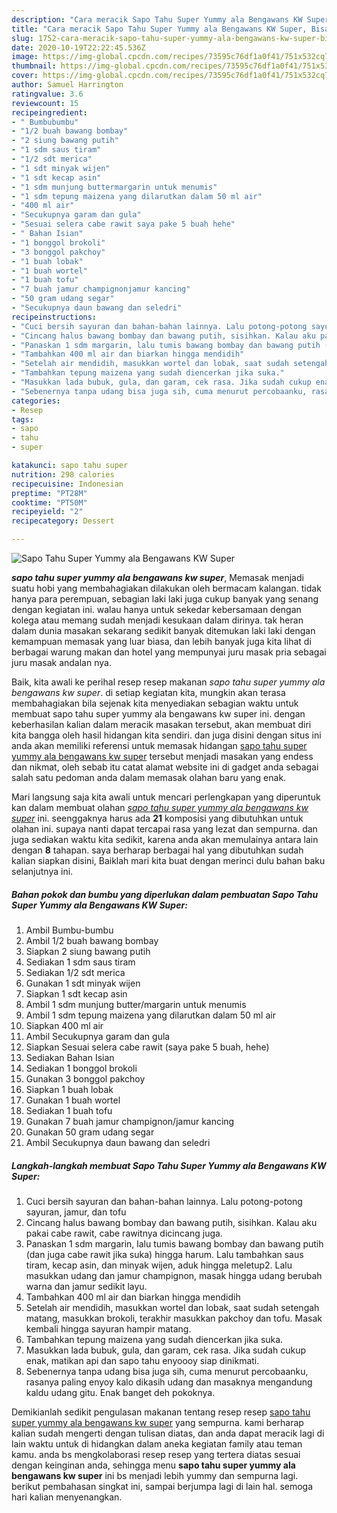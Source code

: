 ```yaml
---
description: "Cara meracik Sapo Tahu Super Yummy ala Bengawans KW Super, Bisa Manjain Lidah"
title: "Cara meracik Sapo Tahu Super Yummy ala Bengawans KW Super, Bisa Manjain Lidah"
slug: 1752-cara-meracik-sapo-tahu-super-yummy-ala-bengawans-kw-super-bisa-manjain-lidah
date: 2020-10-19T22:22:45.536Z
image: https://img-global.cpcdn.com/recipes/73595c76df1a0f41/751x532cq70/sapo-tahu-super-yummy-ala-bengawans-kw-super-foto-resep-utama.jpg
thumbnail: https://img-global.cpcdn.com/recipes/73595c76df1a0f41/751x532cq70/sapo-tahu-super-yummy-ala-bengawans-kw-super-foto-resep-utama.jpg
cover: https://img-global.cpcdn.com/recipes/73595c76df1a0f41/751x532cq70/sapo-tahu-super-yummy-ala-bengawans-kw-super-foto-resep-utama.jpg
author: Samuel Harrington
ratingvalue: 3.6
reviewcount: 15
recipeingredient:
- " Bumbubumbu"
- "1/2 buah bawang bombay"
- "2 siung bawang putih"
- "1 sdm saus tiram"
- "1/2 sdt merica"
- "1 sdt minyak wijen"
- "1 sdt kecap asin"
- "1 sdm munjung buttermargarin untuk menumis"
- "1 sdm tepung maizena yang dilarutkan dalam 50 ml air"
- "400 ml air"
- "Secukupnya garam dan gula"
- "Sesuai selera cabe rawit saya pake 5 buah hehe"
- " Bahan Isian"
- "1 bonggol brokoli"
- "3 bonggol pakchoy"
- "1 buah lobak"
- "1 buah wortel"
- "1 buah tofu"
- "7 buah jamur champignonjamur kancing"
- "50 gram udang segar"
- "Secukupnya daun bawang dan seledri"
recipeinstructions:
- "Cuci bersih sayuran dan bahan-bahan lainnya. Lalu potong-potong sayuran, jamur, dan tofu"
- "Cincang halus bawang bombay dan bawang putih, sisihkan. Kalau aku pakai cabe rawit, cabe rawitnya dicincang juga."
- "Panaskan 1 sdm margarin, lalu tumis bawang bombay dan bawang putih (dan juga cabe rawit jika suka) hingga harum. Lalu tambahkan saus tiram, kecap asin, dan minyak wijen, aduk hingga meletup2. Lalu masukkan udang dan jamur champignon, masak hingga udang berubah warna dan jamur sedikit layu."
- "Tambahkan 400 ml air dan biarkan hingga mendidih"
- "Setelah air mendidih, masukkan wortel dan lobak, saat sudah setengah matang, masukkan brokoli, terakhir masukkan pakchoy dan tofu. Masak kembali hingga sayuran hampir matang."
- "Tambahkan tepung maizena yang sudah diencerkan jika suka."
- "Masukkan lada bubuk, gula, dan garam, cek rasa. Jika sudah cukup enak, matikan api dan sapo tahu enyoooy siap dinikmati."
- "Sebenernya tanpa udang bisa juga sih, cuma menurut percobaanku, rasanya paling enyoy kalo dikasih udang dan masaknya mengandung kaldu udang gitu. Enak banget deh pokoknya."
categories:
- Resep
tags:
- sapo
- tahu
- super

katakunci: sapo tahu super 
nutrition: 298 calories
recipecuisine: Indonesian
preptime: "PT28M"
cooktime: "PT50M"
recipeyield: "2"
recipecategory: Dessert

---
```



![Sapo Tahu Super Yummy ala Bengawans KW Super](https://img-global.cpcdn.com/recipes/73595c76df1a0f41/751x532cq70/sapo-tahu-super-yummy-ala-bengawans-kw-super-foto-resep-utama.jpg)

<b><i>sapo tahu super yummy ala bengawans kw super</i></b>, Memasak menjadi suatu hobi yang membahagiakan dilakukan oleh bermacam kalangan. tidak hanya para perempuan, sebagian laki laki juga cukup banyak yang senang dengan kegiatan ini. walau hanya untuk sekedar kebersamaan dengan kolega atau memang sudah menjadi kesukaan dalam dirinya. tak heran dalam dunia masakan sekarang sedikit banyak ditemukan laki laki dengan kemampuan memasak yang luar biasa, dan lebih banyak juga kita lihat di berbagai warung makan dan hotel yang mempunyai juru masak pria sebagai juru masak andalan nya.



Baik, kita awali ke perihal resep resep makanan <i>sapo tahu super yummy ala bengawans kw super</i>. di setiap kegiatan kita, mungkin akan terasa membahagiakan bila sejenak kita menyediakan sebagian waktu untuk membuat sapo tahu super yummy ala bengawans kw super ini. dengan keberhasilan kalian dalam meracik masakan tersebut, akan membuat diri kita bangga oleh hasil hidangan kita sendiri. dan juga disini dengan situs ini anda akan memiliki referensi untuk memasak hidangan <u>sapo tahu super yummy ala bengawans kw super</u> tersebut menjadi masakan yang endess dan nikmat, oleh sebab itu catat alamat website ini di gadget anda sebagai salah satu pedoman anda dalam memasak olahan baru yang enak.


Mari langsung saja kita awali untuk mencari perlengkapan yang diperuntuk kan dalam membuat olahan <u><i>sapo tahu super yummy ala bengawans kw super</i></u> ini. seenggaknya harus ada <b>21</b> komposisi yang dibutuhkan untuk olahan ini. supaya nanti dapat tercapai rasa yang lezat dan sempurna. dan juga sediakan waktu kita sedikit, karena anda akan memulainya antara lain dengan <b>8</b> tahapan. saya berharap berbagai hal yang dibutuhkan sudah kalian siapkan disini, Baiklah mari kita buat dengan merinci dulu bahan baku selanjutnya ini.

<!--inarticleads1-->

##### Bahan pokok dan bumbu yang diperlukan dalam pembuatan Sapo Tahu Super Yummy ala Bengawans KW Super:

1. Ambil  Bumbu-bumbu
1. Ambil 1/2 buah bawang bombay
1. Siapkan 2 siung bawang putih
1. Sediakan 1 sdm saus tiram
1. Sediakan 1/2 sdt merica
1. Gunakan 1 sdt minyak wijen
1. Siapkan 1 sdt kecap asin
1. Ambil 1 sdm munjung butter/margarin untuk menumis
1. Ambil 1 sdm tepung maizena yang dilarutkan dalam 50 ml air
1. Siapkan 400 ml air
1. Ambil Secukupnya garam dan gula
1. Siapkan Sesuai selera cabe rawit (saya pake 5 buah, hehe)
1. Sediakan  Bahan Isian
1. Sediakan 1 bonggol brokoli
1. Gunakan 3 bonggol pakchoy
1. Siapkan 1 buah lobak
1. Gunakan 1 buah wortel
1. Sediakan 1 buah tofu
1. Gunakan 7 buah jamur champignon/jamur kancing
1. Gunakan 50 gram udang segar
1. Ambil Secukupnya daun bawang dan seledri




<!--inarticleads2-->

##### Langkah-langkah membuat Sapo Tahu Super Yummy ala Bengawans KW Super:

1. Cuci bersih sayuran dan bahan-bahan lainnya. Lalu potong-potong sayuran, jamur, dan tofu
1. Cincang halus bawang bombay dan bawang putih, sisihkan. Kalau aku pakai cabe rawit, cabe rawitnya dicincang juga.
1. Panaskan 1 sdm margarin, lalu tumis bawang bombay dan bawang putih (dan juga cabe rawit jika suka) hingga harum. Lalu tambahkan saus tiram, kecap asin, dan minyak wijen, aduk hingga meletup2. Lalu masukkan udang dan jamur champignon, masak hingga udang berubah warna dan jamur sedikit layu.
1. Tambahkan 400 ml air dan biarkan hingga mendidih
1. Setelah air mendidih, masukkan wortel dan lobak, saat sudah setengah matang, masukkan brokoli, terakhir masukkan pakchoy dan tofu. Masak kembali hingga sayuran hampir matang.
1. Tambahkan tepung maizena yang sudah diencerkan jika suka.
1. Masukkan lada bubuk, gula, dan garam, cek rasa. Jika sudah cukup enak, matikan api dan sapo tahu enyoooy siap dinikmati.
1. Sebenernya tanpa udang bisa juga sih, cuma menurut percobaanku, rasanya paling enyoy kalo dikasih udang dan masaknya mengandung kaldu udang gitu. Enak banget deh pokoknya.




Demikianlah sedikit pengulasan makanan tentang resep resep <u>sapo tahu super yummy ala bengawans kw super</u> yang sempurna. kami berharap kalian sudah mengerti dengan tulisan diatas, dan anda dapat meracik lagi di lain waktu untuk di hidangkan dalam aneka kegiatan family atau teman kamu. anda bs mengkolaborasi resep resep yang tertera diatas sesuai dengan keinginan anda, sehingga menu <b>sapo tahu super yummy ala bengawans kw super</b> ini bs menjadi lebih yummy dan sempurna lagi. berikut pembahasan singkat ini, sampai berjumpa lagi di lain hal. semoga hari kalian menyenangkan.
